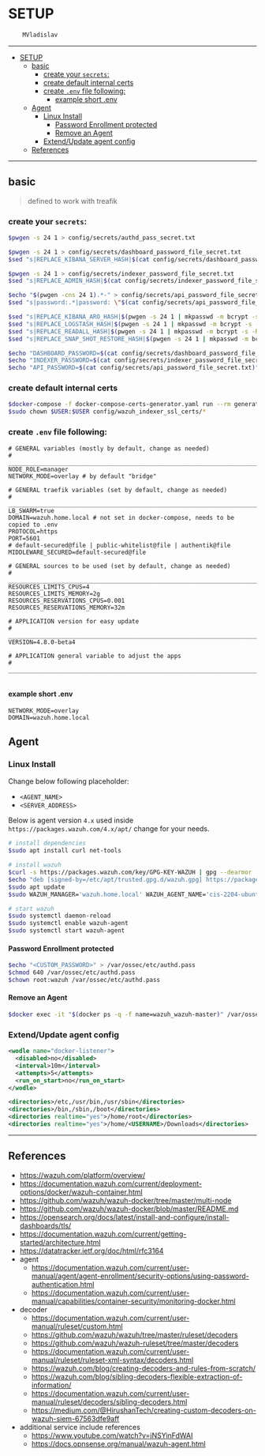 # SETUP

```sh
    MVladislav
```

---

- [SETUP](#setup)
  - [basic](#basic)
    - [create your `secrets`:](#create-your-secrets)
    - [create default internal certs](#create-default-internal-certs)
    - [create `.env` file following:](#create-env-file-following)
      - [example short .env](#example-short-env)
  - [Agent](#agent)
    - [Linux Install](#linux-install)
      - [Password Enrollment protected](#password-enrollment-protected)
      - [Remove an Agent](#remove-an-agent)
    - [Extend/Update agent config](#extendupdate-agent-config)
  - [References](#references)

---

## basic

> defined to work with treafik

### create your `secrets`:

```sh
$pwgen -s 24 1 > config/secrets/authd_pass_secret.txt

$pwgen -s 24 1 > config/secrets/dashboard_password_file_secret.txt
$sed "s|REPLACE_KIBANA_SERVER_HASH|$(cat config/secrets/dashboard_password_file_secret.txt | mkpasswd -m bcrypt -s -R 12)|" -i config/wazuh_indexer/internal_users.yml

$pwgen -s 24 1 > config/secrets/indexer_password_file_secret.txt
$sed "s|REPLACE_ADMIN_HASH|$(cat config/secrets/indexer_password_file_secret.txt | mkpasswd -m bcrypt -s -R 12)|" -i config/wazuh_indexer/internal_users.yml

$echo "$(pwgen -cns 24 1).*-" > config/secrets/api_password_file_secret.txt
$sed "s|password:.*|password: \"$(cat config/secrets/api_password_file_secret.txt)\"|" -i config/wazuh_dashboard/wazuh.yml

$sed "s|REPLACE_KIBANA_ARO_HASH|$(pwgen -s 24 1 | mkpasswd -m bcrypt -s -R 12)|" -i  config/wazuh_indexer/internal_users.yml
$sed "s|REPLACE_LOGSTASH_HASH|$(pwgen -s 24 1 | mkpasswd -m bcrypt -s -R 12)|" -i  config/wazuh_indexer/internal_users.yml
$sed "s|REPLACE_READALL_HASH|$(pwgen -s 24 1 | mkpasswd -m bcrypt -s -R 12)|" -i  config/wazuh_indexer/internal_users.yml
$sed "s|REPLACE_SNAP_SHOT_RESTORE_HASH|$(pwgen -s 24 1 | mkpasswd -m bcrypt -s -R 12)|" -i  config/wazuh_indexer/internal_users.yml

$echo "DASHBOARD_PASSWORD=$(cat config/secrets/dashboard_password_file_secret.txt)" >> .env
$echo "INDEXER_PASSWORD=$(cat config/secrets/indexer_password_file_secret.txt)" >> .env
$echo "API_PASSWORD=$(cat config/secrets/api_password_file_secret.txt)" >> .env
```

### create default internal certs

```sh
$docker-compose -f docker-compose-certs-generator.yaml run --rm generator
$sudo chown $USER:$USER config/wazuh_indexer_ssl_certs/*
```

### create `.env` file following:

```env
# GENERAL variables (mostly by default, change as needed)
# ______________________________________________________________________________
NODE_ROLE=manager
NETWORK_MODE=overlay # by default "bridge"

# GENERAL traefik variables (set by default, change as needed)
# ______________________________________________________________________________
LB_SWARM=true
DOMAIN=wazuh.home.local # not set in docker-compose, needs to be copied to .env
PROTOCOL=https
PORT=5601
# default-secured@file | public-whitelist@file | authentik@file
MIDDLEWARE_SECURED=default-secured@file

# GENERAL sources to be used (set by default, change as needed)
# ______________________________________________________________________________
RESOURCES_LIMITS_CPUS=4
RESOURCES_LIMITS_MEMORY=2g
RESOURCES_RESERVATIONS_CPUS=0.001
RESOURCES_RESERVATIONS_MEMORY=32m

# APPLICATION version for easy update
# ______________________________________________________________________________
VERSION=4.8.0-beta4

# APPLICATION general variable to adjust the apps
# ______________________________________________________________________________


```

#### example short .env

```env
NETWORK_MODE=overlay
DOMAIN=wazuh.home.local
```

## Agent

### Linux Install

Change below following placeholder:

- `<AGENT_NAME>`
- `<SERVER_ADDRESS>`

Below is agent version `4.x` used inside `https://packages.wazuh.com/4.x/apt/` change for your needs.

```sh
# install dependencies
$sudo apt install curl net-tools

# install wazuh
$curl -s https://packages.wazuh.com/key/GPG-KEY-WAZUH | gpg --dearmor | sudo tee /etc/apt/trusted.gpg.d/wazuh.gpg >/dev/null && sudo chmod 644 /etc/apt/trusted.gpg.d/wazuh.gpg
$echo "deb [signed-by=/etc/apt/trusted.gpg.d/wazuh.gpg] https://packages.wazuh.com/4.x/apt/ stable main" | sudo tee /etc/apt/sources.list.d/wazuh.list && sudo chmod 644 /etc/apt/sources.list.d/wazuh.list
$sudo apt update
$sudo WAZUH_MANAGER='wazuh.home.local' WAZUH_AGENT_NAME='cis-2204-ubuntu-test' apt install wazuh-agent

# start wazuh
$sudo systemctl daemon-reload
$sudo systemctl enable wazuh-agent
$sudo systemctl start wazuh-agent
```

#### Password Enrollment protected

```sh
$echo "<CUSTOM_PASSWORD>" > /var/ossec/etc/authd.pass
$chmod 640 /var/ossec/etc/authd.pass
$chown root:wazuh /var/ossec/etc/authd.pass
```

#### Remove an Agent

```sh
$docker exec -it "$(docker ps -q -f name=wazuh_wazuh-master)" /var/ossec/bin/manage_agents
```

### Extend/Update agent config

```xml
<wodle name="docker-listener">
  <disabled>no</disabled>
  <interval>10m</interval>
  <attempts>5</attempts>
  <run_on_start>no</run_on_start>
</wodle>

<directories>/etc,/usr/bin,/usr/sbin</directories>
<directories>/bin,/sbin,/boot</directories>
<directories realtime="yes">/home/root</directories>
<directories realtime="yes">/home/<USERNAME>/Downloads</directories>
```

---

## References

- <https://wazuh.com/platform/overview/>
- <https://documentation.wazuh.com/current/deployment-options/docker/wazuh-container.html>
- <https://github.com/wazuh/wazuh-docker/tree/master/multi-node>
- <https://github.com/wazuh/wazuh-docker/blob/master/README.md>
- <https://opensearch.org/docs/latest/install-and-configure/install-dashboards/tls/>
- <https://documentation.wazuh.com/current/getting-started/architecture.html>
- <https://datatracker.ietf.org/doc/html/rfc3164>
- agent
  - <https://documentation.wazuh.com/current/user-manual/agent/agent-enrollment/security-options/using-password-authentication.html>
  - <https://documentation.wazuh.com/current/user-manual/capabilities/container-security/monitoring-docker.html>
- decoder
  - <https://documentation.wazuh.com/current/user-manual/ruleset/custom.html>
  - <https://github.com/wazuh/wazuh/tree/master/ruleset/decoders>
  - <https://github.com/wazuh/wazuh-ruleset/tree/master/decoders>
  - <https://documentation.wazuh.com/current/user-manual/ruleset/ruleset-xml-syntax/decoders.html>
  - <https://wazuh.com/blog/creating-decoders-and-rules-from-scratch/>
  - <https://wazuh.com/blog/sibling-decoders-flexible-extraction-of-information/>
  - <https://documentation.wazuh.com/current/user-manual/ruleset/decoders/sibling-decoders.html>
  - <https://medium.com/@HirushanTech/creating-custom-decoders-on-wazuh-siem-67563dfe9aff>
- additional service include references
  - <https://www.youtube.com/watch?v=jNSYinFdWAI>
  - <https://docs.opnsense.org/manual/wazuh-agent.html>
